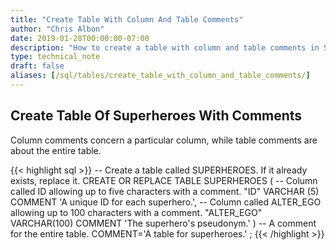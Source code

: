 ```yaml
---
title: "Create Table With Column And Table Comments"
author: "Chris Albon"
date: 2019-01-28T00:00:00-07:00
description: "How to create a table with column and table comments in Snowflake using SQL."
type: technical_note
draft: false
aliases: [/sql/tables/create_table_with_column_and_table_comments/]
---
```


## Create Table Of Superheroes With Comments

Column comments concern a particular column, while table comments are about the entire table.

{{< highlight sql >}}
-- Create a table called SUPERHEROES. If it already exists, replace it.
CREATE OR REPLACE TABLE SUPERHEROES (
  -- Column called ID allowing up to five characters with a comment.
  "ID" VARCHAR (5) COMMENT 'A unique ID for each superhero.', 
  -- Column called ALTER_EGO allowing up to 100 characters with a comment.
  "ALTER_EGO" VARCHAR(100) COMMENT 'The superhero\'s pseudonym.'
) 
-- A comment for the entire table.
COMMENT='A table for superheroes.'
;
{{< /highlight >}}